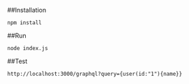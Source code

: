 

##Installation

`npm install`

##Run

`node index.js`

##Test

`http://localhost:3000/graphql?query={user(id:"1"){name}}`
